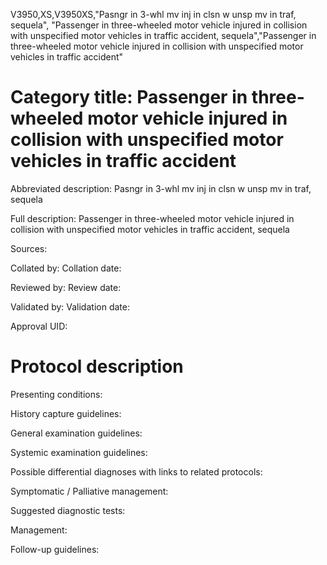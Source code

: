 V3950,XS,V3950XS,"Pasngr in 3-whl mv inj in clsn w unsp mv in traf, sequela", "Passenger in three-wheeled motor vehicle injured in collision with unspecified motor vehicles in traffic accident, sequela","Passenger in three-wheeled motor vehicle injured in collision with unspecified motor vehicles in traffic accident"
# Category title: Passenger in three-wheeled motor vehicle injured in collision with unspecified motor vehicles in traffic accident

Abbreviated description: Pasngr in 3-whl mv inj in clsn w unsp mv in traf, sequela

Full description: Passenger in three-wheeled motor vehicle injured in collision with unspecified motor vehicles in traffic accident, sequela

Sources:

Collated by:
Collation date:

Reviewed by:
Review date:

Validated by:
Validation date:

Approval UID:

# Protocol description

Presenting conditions:

History capture guidelines:

General examination guidelines:

Systemic examination guidelines:

Possible differential diagnoses with links to related protocols:

Symptomatic / Palliative management:

Suggested diagnostic tests:

Management:

Follow-up guidelines:
